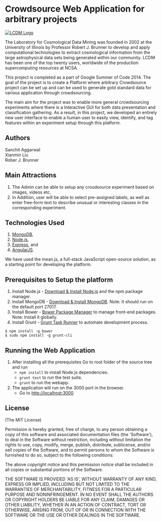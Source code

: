 # Crowdsource Web Application for arbitrary projects

[![LCDM Logo](http://lcdm.astro.illinois.edu/theme/images/LCDM-logo.png)](http://lcdm.astro.illinois.edu/xprojects/cswebapp.html)

The Laboratory for Cosmological Data Mining was founded in 2002 at the University of Illinois by Professor Robert J. Brunner to develop and apply computational technologies to extract cosmological information from the large astrophysical data sets being generated within our community. LCDM has been one of the top twenty users, worldwide of the production supercomputing resources at NCSA.

This project is completed as a part of Google Summer of Code 2014. The goal of the project is to create a Platform where arbitrary Crowdsource project can be set up and can be used to generate gold standard data for various application through crowdsourcing.

The main aim for the project was to enable more general crowdsourcing experiments where there is a Interactive GUI for both data presentation and classification gathering. 
As a result, in this project, we developed an entirely new user interface to enable a human user to easily view, identify, and tag features within an experiment setup through this platform. 

## Authors
Sanchit Aggarwal  
Xianmin Liu  
Rober J. Brunner

## Main Attractions
1. The Admin can be able to setup any croudsource experiment based on images, videos etc.
2. In Addition, user will be able to select pre-assigned labels, as well as enter free-form text to describe unusual or interesting classes in the corresponding experiment.

## Technologies Used

1. [MongoDB](http://www.mongodb.org/), 
2. [Node.js](http://www.nodejs.org/), 
3. [Express](http://expressjs.com/), and 
4. [AngularJS](http://angularjs.org/).

We have used the mean.js, a full-stack JavaScript open-source solution, as a starting point for developing the platform.


## Prerequisites to Setup the platform
1. Install Node.js - [Download & Install Node.js](http://www.nodejs.org/download/) and the npm package manager.
2. Install MongoDB - [Download & Install MongoDB](http://www.mongodb.org/downloads). Note: It should run on the default port 27017.
3. Install Bower - [Bower Package Manager](http://bower.io/) to manage front-end packages. Note: Install it globally.
4. Install Grunt - [Grunt Task Runner](http://gruntjs.com/) to automate development process.

```
$ npm install -g bower
$ sudo npm install -g grunt-cli
```

## Running the Web Application
1. After installing all the prerequisites Go to root folder of the source tree and run
	- `npm install` to install Node.js dependencies.
	- `grunt test` to run the test suite.
	- `grunt` to run the webapp.
2. The application will run on the 3000 port in the browser. 
	- Go to [http://localhost:3000](http://localhost:3000)

## License
(The MIT License)

Permission is hereby granted, free of charge, to any person obtaining
a copy of this software and associated documentation files (the
'Software'), to deal in the Software without restriction, including
without limitation the rights to use, copy, modify, merge, publish,
distribute, sublicense, and/or sell copies of the Software, and to
permit persons to whom the Software is furnished to do so, subject to
the following conditions:

The above copyright notice and this permission notice shall be
included in all copies or substantial portions of the Software.

THE SOFTWARE IS PROVIDED 'AS IS', WITHOUT WARRANTY OF ANY KIND,
EXPRESS OR IMPLIED, INCLUDING BUT NOT LIMITED TO THE WARRANTIES OF
MERCHANTABILITY, FITNESS FOR A PARTICULAR PURPOSE AND NONINFRINGEMENT.
IN NO EVENT SHALL THE AUTHORS OR COPYRIGHT HOLDERS BE LIABLE FOR ANY
CLAIM, DAMAGES OR OTHER LIABILITY, WHETHER IN AN ACTION OF CONTRACT,
TORT OR OTHERWISE, ARISING FROM, OUT OF OR IN CONNECTION WITH THE
SOFTWARE OR THE USE OR OTHER DEALINGS IN THE SOFTWARE.

